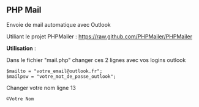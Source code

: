 <h2>PHP Mail</h2>

Envoie de mail automatique avec Outlook

Utiliant le projet PHPMailer : https://raw.github.com/PHPMailer/PHPMailer

__Utilisation__ :

Dans le fichier "mail.php" changer ces 2 lignes avec vos logins outlook

```
$mailto = "votre_email@outlook.fr";
$mailpsw = "votre_mot_de_passe_outlook";
```

Changer votre nom ligne 13

```
©Votre Nom
```
